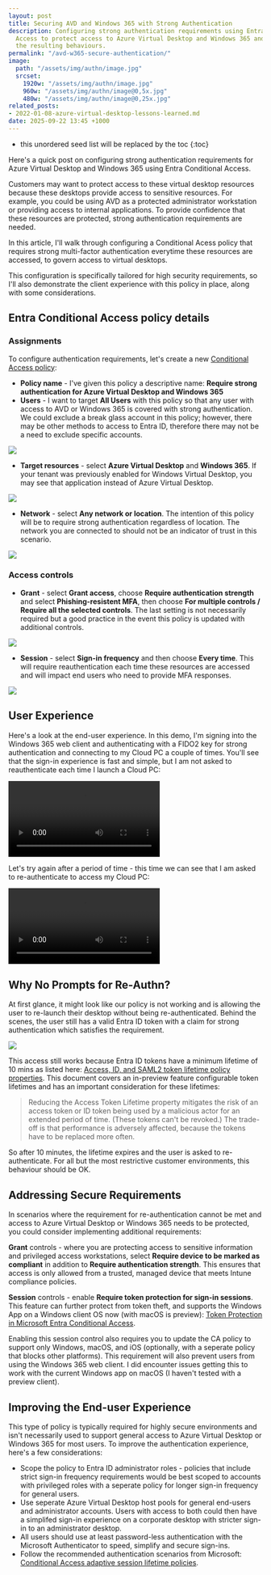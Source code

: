 ```yaml
---
layout: post
title: Securing AVD and Windows 365 with Strong Authentication
description: Configuring strong authentication requirements using Entra Conditional
  Access to protect access to Azure Virtual Desktop and Windows 365 and understanding
  the resulting behaviours.
permalink: "/avd-w365-secure-authentication/" 
image:
  path: "/assets/img/authn/image.jpg"
  srcset:
    1920w: "/assets/img/authn/image.jpg"
    960w: "/assets/img/authn/image@0,5x.jpg"
    480w: "/assets/img/authn/image@0,25x.jpg"
related_posts:
- 2022-01-08-azure-virtual-desktop-lessons-learned.md
date: 2025-09-22 13:45 +1000
---
```

- this unordered seed list will be replaced by the toc
{:toc}

Here's a quick post on configuring strong authentication requirements for Azure Virtual Desktop and Windows 365 using Entra Conditional Access.

Customers may want to protect access to these virtual desktop resources because these desktops provide access to sensitive resources. For example, you could be using AVD as a protected administrator workstation or providing access to internal applications. To provide confidence that these resources are protected, strong authentication requirements are needed.

In this article, I'll walk through configuring a Conditional Acess policy that requires strong multi-factor authentication everytime these resources are accessed, to govern access to virtual desktops.

This configuration is specifically tailored for high security requirements, so I'll also demonstrate the client experience with this policy in place, along with some considerations.

## Entra Conditional Access policy details

### Assignments

To configure authentication requirements, let's create a new [Conditional Access policy](https://learn.microsoft.com/en-us/entra/identity/conditional-access/concept-conditional-access-policies):

* **Policy name** - I've given this policy a descriptive name: **Require strong authentication for Azure Virtual Desktop and Windows 365**
* **Users** - I want to target **All Users** with this policy so that any user with access to AVD or Windows 365 is covered with strong authentication. We could exclude a break glass account in this policy; however, there may be other methods to access to Entra ID, therefore there may not be a need to exclude specific accounts.

![](/media/2025/09/ca-users.jpeg)

* **Target resources** - select **Azure Virtual Desktop** and **Windows 365**. If your tenant was previously enabled for Windows Virtual Desktop, you may see that application instead of Azure Virtual Desktop.

![](/media/2025/09/ca-targetresources.jpeg)

* **Network** - select **Any network or location**. The intention of this policy will be to require strong authentication regardless of location. The network you are connected to should not be an indicator of trust in this scenario.

![](/media/2025/09/ca-network.jpeg)

### Access controls

* **Grant** - select **Grant access**, choose **Require authentication strength** and select **Phishing-resistent MFA**, then choose **For multiple controls / Require all the selected controls**. The last setting is not necessarily required but a good practice in the event this policy is updated with additional controls.

![](/media/2025/09/ca-grant.jpeg)

* **Session** - select **Sign-in frequency** and then choose **Every time**. This will require reauthentication each time these resources are accessed and will impact end users who need to provide MFA responses.

![](/media/2025/09/ca-session.jpeg)

## User Experience

Here's a look at the end-user experience. In this demo, I'm signing into the Windows 365 web client and authenticating with a FIDO2 key for strong authentication and connecting to my Cloud PC a couple of times. You'll see that the sign-in experience is fast and simple, but I am not asked to reauthenticate each time I launch a Cloud PC:

![](/media/2025/09/windows-app-experience.mp4)

Let's try again after a period of time - this time we can see that I am asked to re-authenticate to access my Cloud PC:

![](/media/2025/09/windows-app-reauth.mp4)

## Why No Prompts for Re-Authn?

At first glance, it might look like our policy is not working and is allowing the user to re-launch their desktop without being re-authenticated. Behind the scenes, the user still has a valid Entra ID token with a claim for strong authentication which satisfies the requirement.

![](/media/2025/09/entraid-success.jpeg)

This access still works because Entra ID tokens have a minimum lifetime of 10 mins as listed here: [Access, ID, and SAML2 token lifetime policy properties](https://learn.microsoft.com/en-us/entra/identity-platform/configurable-token-lifetimes#access-id-and-saml2-token-lifetime-policy-properties). This document covers an in-preview feature configurable token lifetimes and has an important consideration for these lifetimes:

> Reducing the Access Token Lifetime property mitigates the risk of an access token or ID token being used by a malicious actor for an extended period of time. (These tokens can't be revoked.) The trade-off is that performance is adversely affected, because the tokens have to be replaced more often.

So after 10 minutes, the lifetime expires and the user is asked to re-authenticate. For all but the most restrictive customer environments, this behaviour should be OK.

## Addressing Secure Requirements

In scenarios where the requirement for re-authentication cannot be met and access to Azure Virtual Desktop or Windows 365 needs to be protected, you could consider implementing additional requirements:

**Grant** controls - where you are protecting access to sensitive information and privileged access workstations, select **Require device to be marked as compliant** in addition to **Require authentication strength**. This ensures that access is only allowed from a trusted, managed device that meets Intune compliance policies.

**Session** controls - enable **Require token protection for sign-in sessions**. This feature can further protect from token theft, and supports the Windows App on a Windows client OS now (with macOS is preview): [Token Protection in Microsoft Entra Conditional Access](https://learn.microsoft.com/en-au/entra/identity/conditional-access/concept-token-protection).

Enabling this session control also requires you to update the CA policy to support only Windows, macOS, and iOS (optionally, with a seperate policy that blocks other platforms). This requirement will also prevent users from using the Windows 365 web client. I did encounter issues getting this to work with the current Windows app on macOS (I haven't tested with a preview client).

## Improving the End-user Experience

This type of policy is typically required for highly secure environments and isn't necessarily used to support general access to Azure Virtual Desktop or Windows 365 for most users. To improve the authentication experience, here's a few considerations:

* Scope the policy to Entra ID administrator roles - policies that include strict sign-in frequency requirements would be best scoped to accounts with privileged roles with a seperate policy for longer sign-in frequency for general users.
* Use seperate Azure Virtual Desktop host pools for general end-users and administrator accounts. Users with access to both could then have a simplifed sign-in experience on a corporate desktop with stricter sign-in to an administrator desktop.
* All users should use at least password-less authentication with the Microsoft Authenticator to speed, simplify and secure sign-ins.
* Follow the recommended authentication scenarios from Microsoft: [Conditional Access adaptive session lifetime policies](https://learn.microsoft.com/en-au/entra/identity/conditional-access/concept-session-lifetime).
